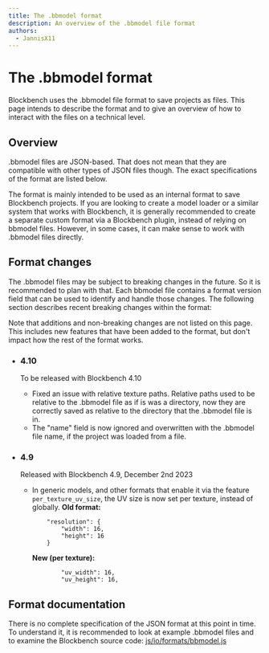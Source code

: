 ```yaml
---
title: The .bbmodel format
description: An overview of the .bbmodel file format
authors:
  - JannisX11
---
```


# The .bbmodel format

Blockbench uses the .bbmodel file format to save projects as files. This page intends to describe the format and to give an overview of how to interact with the files on a technical level.

## Overview

.bbmodel files are JSON-based. That does not mean that they are compatible with other types of JSON files though. The exact specifications of the format are listed below.

The format is mainly intended to be used as an internal format to save Blockbench projects. If you are looking to create a model loader or a similar system that works with Blockbench, it is generally recommended to create a separate custom format via a Blockbench plugin, instead of relying on bbmodel files.
However, in some cases, it can make sense to work with .bbmodel files directly.

## Format changes

The .bbmodel files may be subject to breaking changes in the future. So it is recommended to plan with that. Each bbmodel file contains a format version field that can be used to identify and handle those changes.
The following section describes recent breaking changes within the format:

Note that additions and non-breaking changes are not listed on this page. This includes new features that have been added to the format, but don't impact how the rest of the format works.

* ### 4.10
	To be released with Blockbench 4.10

	* Fixed an issue with relative texture paths. Relative paths used to be relative to the .bbmodel file as if is was a directory, now they are correctly saved as relative to the directory that the .bbmodel file is in.
	* The "name" field is now ignored and overwritten with the .bbmodel file name, if the project was loaded from a file.

* ### 4.9
	Released with Blockbench 4.9, December 2nd 2023

	* In generic models, and other formats that enable it via the feature `per_texture_uv_size`, the UV size is now set per texture, instead of globally.
		**Old format:**
		```
			"resolution": {
				"width": 16,
				"height": 16
			}
		```
		**New (per texture):**
		```
				"uv_width": 16,
				"uv_height": 16,
		```

## Format documentation

There is no complete specification of the JSON format at this point in time. To understand it, it is recommended to look at example .bbmodel files and to examine the Blockbench source code: [js/io/formats/bbmodel.js](https://github.com/JannisX11/blockbench/blob/master/js/io/formats/bbmodel.js)

